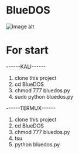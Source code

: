 # BlueDOS
![Image alt](https://github.com/otx2s/BlueDOS/raw/master/picture/screen.png)

# For start
------KALI------
1. clone this project
2. cd BlueDOS
3. chmod 777 bluedos.py
4. sudo python bluedos.py

------TERMUX------
1. clone this project
2. cd BlueDOS
3. chmod 777 bluedos.py
4. tsu
5. python bluedos.py
